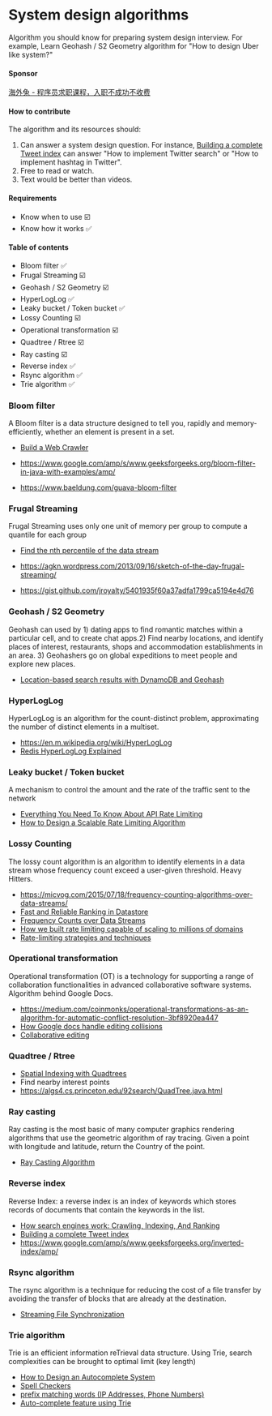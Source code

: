 # System design algorithms

Algorithm you should know for preparing system design interview. For example, Learn Geohash / S2 Geometry algorithm for "How to design Uber like system?"

#### Sponsor
[海外兔 - 程序员求职课程，入职不成功不收费](https://osjobs.net/co/)

#### How to contribute
The algorithm and its resources should:

1. Can answer a system design question. For instance, [Building a complete Tweet index](https://blog.twitter.com/engineering/en_us/a/2014/building-a-complete-tweet-index.html) can answer "How to implement Twitter search" or "How to implement hashtag in Twitter".
2. Free to read or watch.
3. Text would be better than videos.

#### Requirements
- Know when to use ☑️
- Know how it works ✅

#### Table of contents

- Bloom filter ✅
- Frugal Streaming ☑️
- Geohash / S2 Geometry ☑️
- HyperLogLog ✅
- Leaky bucket / Token bucket ✅
- Lossy Counting ☑️
- Operational transformation ☑️
- Quadtree / Rtree ☑️
- Ray casting ☑️
- Reverse index ✅
- Rsync algorithm ✅
- Trie algorithm ✅

### Bloom filter
A Bloom filter is a data structure designed to tell you, rapidly and memory-efficiently, whether an element is present in a set.

- [Build a Web Crawler](http://blog.gainlo.co/index.php/2016/06/29/build-web-crawler/)

- https://www.google.com/amp/s/www.geeksforgeeks.org/bloom-filter-in-java-with-examples/amp/

- https://www.baeldung.com/guava-bloom-filter

### Frugal Streaming
Frugal Streaming uses only one unit of memory per group to compute a quantile for each group

- [Find the nth percentile of the data stream](https://research.neustar.biz/2013/09/16/sketch-of-the-day-frugal-streaming/)

- https://agkn.wordpress.com/2013/09/16/sketch-of-the-day-frugal-streaming/

- https://gist.github.com/jroyalty/5401935f60a37adfa1799ca5194e4d76

### Geohash / S2 Geometry
Geohash can used by 1) dating apps to find romantic matches within a particular cell, and to create chat apps.2) Find nearby locations, and identify places of interest, restaurants, shops and accommodation establishments in an area. 3) Geohashers go on global expeditions to meet people and explore new places.

- [Location-based search results with DynamoDB and Geohash](https://read.acloud.guru/location-based-search-results-with-dynamodb-and-geohash-267727e5d54f)

### HyperLogLog
HyperLogLog is an algorithm for the count-distinct problem, approximating the number of distinct elements in a multiset.

- https://en.m.wikipedia.org/wiki/HyperLogLog
- [Redis HyperLogLog Explained](https://www.youtube.com/watch?v=MunL8nnwscQ)

### Leaky bucket / Token bucket
A mechanism to control the amount and the rate of the traffic sent to the network

- [Everything You Need To Know About API Rate Limiting](https://nordicapis.com/everything-you-need-to-know-about-api-rate-limiting/)
- [How to Design a Scalable Rate Limiting Algorithm](https://konghq.com/blog/how-to-design-a-scalable-rate-limiting-algorithm/)

### Lossy Counting
The lossy count algorithm is an algorithm to identify elements in a data stream whose frequency count exceed a user-given threshold.
Heavy Hitters.

- https://micvog.com/2015/07/18/frequency-counting-algorithms-over-data-streams/
- [Fast and Reliable Ranking in Datastore](https://cloud.google.com/datastore/docs/articles/fast-and-reliable-ranking-in-datastore)
- [Frequency Counts over Data Streams](https://www.cse.ust.hk/vldb2002/VLDB2002-proceedings/slides/S10P03slides.pdf)
- [How we built rate limiting capable of scaling to millions of domains](https://blog.cloudflare.com/counting-things-a-lot-of-different-things/)
- [Rate-limiting strategies and techniques](https://cloud.google.com/solutions/rate-limiting-strategies-techniques)

### Operational transformation
Operational transformation (OT) is a technology for supporting a range of collaboration functionalities in advanced collaborative software systems.
Algorithm behind Google Docs.

- https://medium.com/coinmonks/operational-transformations-as-an-algorithm-for-automatic-conflict-resolution-3bf8920ea447
- [How Google docs handle editing collisions](https://stackoverflow.com/a/36366174)
- [Collaborative editing](https://www3.ntu.edu.sg/home/czsun/projects/otfaq/#_Toc321146127)

### Quadtree / Rtree
- [Spatial Indexing with Quadtrees](https://medium.com/@waleoyediran/spatial-indexing-with-quadtrees-b998ae49336)
- Find nearby interest points
- https://algs4.cs.princeton.edu/92search/QuadTree.java.html

### Ray casting
Ray casting is the most basic of many computer graphics rendering algorithms that use the geometric algorithm of ray tracing. Given a point with longitude and latitude, return the Country of the point.

- [Ray Casting Algorithm](http://philliplemons.com/posts/ray-casting-algorithm)

### Reverse index
Reverse Index: a reverse index is an index of keywords which stores records of documents that contain the keywords in the list.

- [How search engines work: Crawling, Indexing, And Ranking](https://moz.com/beginners-guide-to-seo/how-search-engines-operate)
- [Building a complete Tweet index](https://blog.twitter.com/engineering/en_us/a/2014/building-a-complete-tweet-index.html)
- https://www.google.com/amp/s/www.geeksforgeeks.org/inverted-index/amp/

### Rsync algorithm
The rsync algorithm is a technique for reducing the cost of a file transfer by avoiding the transfer of blocks that are already at the destination.

- [Streaming File Synchronization](https://dropbox.tech/infrastructure/streaming-file-synchronization)

### Trie algorithm
Trie is an efficient information reTrieval data structure. Using Trie, search complexities can be brought to optimal limit (key length)

- [How to Design an Autocomplete System](https://dzone.com/articles/how-to-design-a-autocomplete-system)
- [Spell Checkers](https://stackoverflow.com/questions/21366631/how-do-i-use-a-trie-for-spell-checking)
- [prefix matching words (IP Addresses, Phone Numbers)](https://www.geeksforgeeks.org/longest-common-prefix-using-trie/)
- [Auto-complete feature using Trie](https://www.geeksforgeeks.org/auto-complete-feature-using-trie/)

